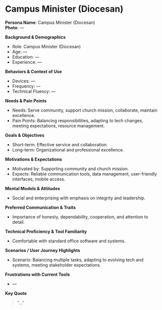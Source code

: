 # Campus Minister (Diocesan)

**Persona Name**: Campus Minister (Diocesan)  
**Photo**: —

**Background & Demographics**  
- Role: Campus Minister (Diocesan)  
- Age: —  
- Education: —  
- Experience: —  

**Behaviors & Context of Use**  
- Devices: —  
- Frequency: —  
- Technical Fluency: —  

**Needs & Pain Points**  
- Needs: Serve community, support church mission, collaborate, maintain excellence.  
- Pain Points: Balancing responsibilities, adapting to tech changes, meeting expectations, resource management.

**Goals & Objectives**  
- Short-term: Effective service and collaboration.  
- Long-term: Organizational and professional excellence.  

**Motivations & Expectations**  
- Motivated by: Supporting community and church mission.  
- Expects: Reliable communication tools, data management, user-friendly interfaces, mobile access.  

**Mental Models & Attitudes**  
- Social and enterprising with emphasis on integrity and leadership.  

**Preferred Communication & Traits**  
- Importance of honesty, dependability, cooperation, and attention to detail.  

**Technical Proficiency & Tool Familiarity**  
- Comfortable with standard office software and systems.  

**Scenarios / User Journey Highlights**  
- Scenario: Balancing multiple tasks, adapting to evolving tech and systems, meeting stakeholder expectations.

**Frustrations with Current Tools**  
- —  

**Key Quote**  
> "…"  